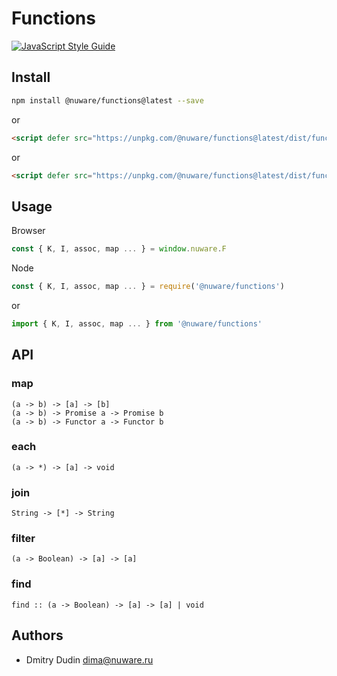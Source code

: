 # Functions

[![JavaScript Style Guide](https://img.shields.io/badge/code_style-standard-brightgreen.svg)](https://standardjs.com)

## Install

```bash
npm install @nuware/functions@latest --save
```

or

```html
<script defer src="https://unpkg.com/@nuware/functions@latest/dist/functions.umd.js"></script>
```

or

```html
<script defer src="https://unpkg.com/@nuware/functions@latest/dist/functions.min.js"></script>
```

## Usage

Browser

```javascript
const { K, I, assoc, map ... } = window.nuware.F
```

Node

```javascript
const { K, I, assoc, map ... } = require('@nuware/functions')
```

or

```javascript
import { K, I, assoc, map ... } from '@nuware/functions'
```

## API

### map

```
(a -> b) -> [a] -> [b]
(a -> b) -> Promise a -> Promise b
(a -> b) -> Functor a -> Functor b
```

### each

```
(a -> *) -> [a] -> void
```

### join

```
String -> [*] -> String
```

### filter

```
(a -> Boolean) -> [a] -> [a]
```

### find

```
find :: (a -> Boolean) -> [a] -> [a] | void
```

## Authors

* Dmitry Dudin <dima@nuware.ru>
